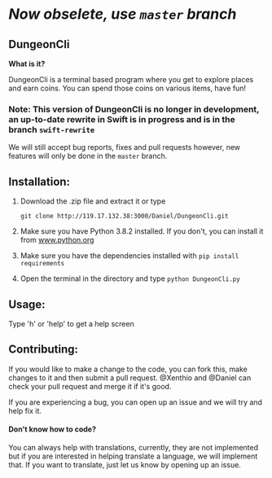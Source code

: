 # ___Now obselete, use `master` branch___

## DungeonCli
**What is it?**

DungeonCli is a terminal based program where you get to explore
places and earn coins. You can spend those coins on various items,
have fun!

### **Note: This version of DungeonCli is no longer in development, an up-to-date rewrite in Swift is in progress and is in the branch `swift-rewrite`**
We will still accept bug reports, fixes and pull requests however, new features will only be done in the `master` branch.

## Installation:
1. Download the .zip file and extract it or type

	`git clone http://119.17.132.38:3000/Daniel/DungeonCli.git`
2. Make sure you have Python 3.8.2 installed. If you don't, you
can install it from www.python.org
3. Make sure you have the dependencies installed with `pip install requirements`
4. Open the terminal in the directory and type `python DungeonCli.py`

## Usage:
Type 'h' or 'help' to get a help screen



## Contributing:
If you would like to make a change to the code, you can fork this, make changes
to it and then submit a pull request. @Xenthio and @Daniel can check your pull
request and merge it if it's good.

If you are experiencing a bug, you can open up an issue and we will try and help
fix it.

#### Don't know how to code?
You can always help with translations, currently, they are not implemented
but if you are interested in helping translate a language, we will implement
that. If you want to translate, just let us know by opening up an issue.
